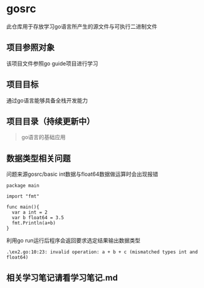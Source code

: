# gosrc
此仓库用于存放学习go语言所产生的源文件与可执行二进制文件



## 项目参照对象
该项目文件参照go guide项目进行学习

## 项目目标
通过go语言能够具备全栈开发能力

## 项目目录（持续更新中）
>go语言的基础应用

## 数据类型相关问题
问题来源gosrc/basic
int数据与float64数据做运算时会出现报错
```
package main

import "fmt"

func main(){
  var a int = 2
  var b float64 = 3.5
  fmt.Println(a+b)
}
```
利用go run运行后程序会返回要求选定结果输出数据类型
```
.\ex2.go:10:23: invalid operation: a + b + c (mismatched types int and float64)
```

## 相关学习笔记请看学习笔记.md

